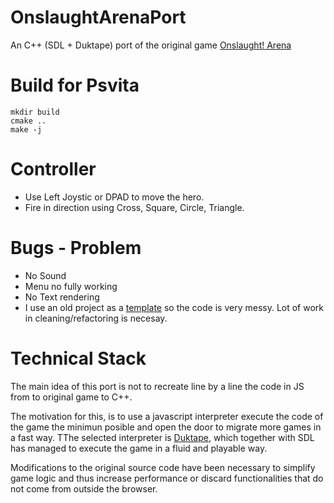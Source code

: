 # OnslaughtArenaPort
An C++ (SDL + Duktape) port of the original game [Onslaught! Arena](https://github.com/lostdecade/onslaught_arena)



# Build for Psvita
```
mkdir build
cmake ..
make -j
```

# Controller
* Use Left Joystic or DPAD to move the hero.
* Fire in direction using Cross, Square, Circle, Triangle.

# Bugs - Problem
* No Sound
* Menu no fully working
* No Text rendering
* I use an old project as a [template](https://github.com/psjuan97/JamEngine) so the code is very messy. Lot of work in cleaning/refactoring is necesay.

# Technical Stack 
The main idea of this port is not to recreate line by a line the code in JS from to original game to C++. 

The motivation for this, is to use a javascript interpreter execute the code of the game the minimun posible  and open the door to migrate more games in a fast way. TThe selected interpreter is [Duktape](https://duktape.org/), which together with SDL has managed to execute the game in a fluid and playable way. 

Modifications to the original source code have been necessary to simplify game logic and thus increase performance or discard functionalities that do not come from outside the browser.
